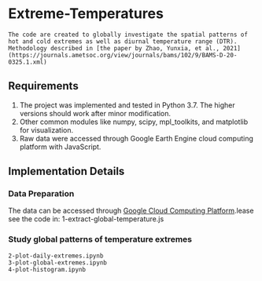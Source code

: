 # Extreme-Temperatures
```
The code are created to globally investigate the spatial patterns of hot and cold extremes as well as diurnal temperature range (DTR). 
Methodology described in [the paper by Zhao, Yunxia, et al., 2021](https://journals.ametsoc.org/view/journals/bams/102/9/BAMS-D-20-0325.1.xml)
```
## Requirements

1. The project was implemented and tested in Python 3.7. The higher versions should work after minor modification.
2. Other common modules like numpy, scipy, mpl_toolkits, and matplotlib for visualization.
3. Raw data were accessed through Google Earth Engine cloud computing platform with JavaScript.


## Implementation Details

### Data Preparation

The data can be accessed through [Google Cloud Computing Platform](https://code.earthengine.google.com/3596a7d8f40f4195cf8102a0ce81ac3c).lease see the code in: 1-extract-global-temperature.js


### Study global patterns of temperature extremes
```
2-plot-daily-extremes.ipynb
3-plot-global-extremes.ipynb
4-plot-histogram.ipynb
```






